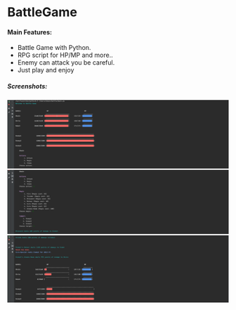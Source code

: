 # BattleGame

#### Main Features:
* Battle Game with Python.
* RPG script for HP/MP and more..
* Enemy can attack you be careful.
* Just play and enjoy


##### Screenshots:
![alt text](https://github.com/ShainHaroni/BattleGame/blob/main/screenshots/1.png)
![alt text](https://github.com/ShainHaroni/BattleGame/blob/main/screenshots/2.png)
![alt text](https://github.com/ShainHaroni/BattleGame/blob/main/screenshots/3.png)




